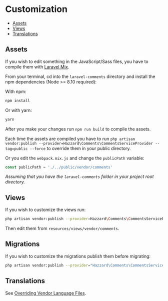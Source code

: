 # Customization

- [Assets](#assets)
- [Views](#views)
- [Translations](#translations)

## Assets

If you wish to edit something in the JavaScript/Sass files, you have to compile them with [Laravel Mix](https://laravel.com/docs/8.x/mix).

From your terminal, cd into the `laravel-comments` directory and install the npm dependencies (Node >= 8.10 required):

With npm:

```bash
npm install
```

Or with yarn:

```bash
yarn
```

After you make your changes run `npm run build` to compile the assets.

Each time the assets are compiled you have to run `php artisan vendor:publish --provider=Hazzard\Comments\CommentsServiceProvider --tag=public --force` to override them in your public directory. 

Or you edit the `webpack.mix.js` and change the `publicPath` variable:

```javascript
const publicPath = './../public/vendor/comments'
```
_Assuming that you have the `laravel-comments` folder in your project root directory._

## Views

If you wish to customize the views run:

```bash
php artisan vendor:publish --provider=Hazzard\Comments\CommentsServiceProvider --tag=views --force
```

Then edit them from `resources/views/vendor/comments`.

## Migrations

If you wish to customize the migrations publish them before migrating:

```bash
php artisan vendor:publish --provider="Hazzard\Comments\CommentsServiceProvider" --tag=migrations
```

## Translations

See [Overriding Vendor Language Files](https://laravel.com/docs/8.x/localization#overriding-package-language-files).
